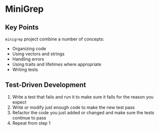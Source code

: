 # MiniGrep

## Key Points

`minigrep` project combine a number of concepts:

* Organizing code
* Using vectors and strings
* Handling errors
* Using traits and lifetimes where appropriate
* Writing tests

## Test-Driven Development

1. Write a test that fails and run it to make sure it fails for the reason you expect
2. Write or modify just enough code to make the new test pass
3. Refactor the code you just added or changed and make sure the tests continue to pass
4. Repeat from step 1
